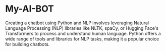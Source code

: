 # My-AI-BOT
Creating a chatbot using Python and NLP involves leveraging Natural Language Processing (NLP) libraries like NLTK, spaCy, or Hugging Face's Transformers to process and understand human language. Python offers a wide range of tools and libraries for NLP tasks, making it a popular choice for building chatbots.
